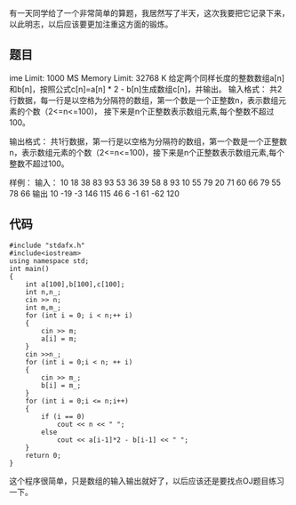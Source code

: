 有一天同学给了一个非常简单的算题，我居然写了半天，这次我要把它记录下来，以此明志，以后应该要更加注重这方面的锻炼。
## 题目 ##
ime Limit: 1000 MS Memory Limit: 32768 K
给定两个同样长度的整数数组a[n]和b[n]，按照公式c[n]=a[n] * 2 - b[n]生成数组c[n]，并输出。
输入格式： 共2行数据，每一行是以空格为分隔符的数组，第一个数是一个正整数n，表示数组元素的个数（2<=n<=100)， 接下来是n个正整数表示数组元素,每个整数不超过100。 

输出格式： 共1行数据，第一行是以空格为分隔符的数组，第一个数是一个正整数n，表示数组元素的个数（2<=n<=100)，接下来是n个正整数表示数组元素,每个整数不超过100。

样例：
输入：
10 18 38 83 93 53 36 39 58 8 93
10 55 79 20 71 60 66 79 55 78 66
输出
10 -19 -3 146 115 46 6 -1 61 -62 120
## 代码 ##

```
#include "stdafx.h"
#include<iostream>
using namespace std;
int main()
{
	int a[100],b[100],c[100];
	int n,n_;
	cin >> n;
	int m,m_;
	for (int i = 0; i < n;++ i)
	{
		cin >> m;
		a[i] = m;	
	}
	cin >>n_;
	for (int i = 0;i < n; ++ i)
	{
		cin >> m_;
		b[i] = m_;
	}
	for (int i = 0;i <= n;i++)
	{
		if (i == 0)
			cout << n << " ";
		else
			cout << a[i-1]*2 - b[i-1] << " ";
	}
	return 0;
}

```
这个程序很简单，只是数组的输入输出就好了，以后应该还是要找点OJ题目练习一下。